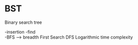 # BST


Binary search tree  

-insertion 
-find  
-BFS --> breadth First Search 
DFS
Logarithmic time complexity


